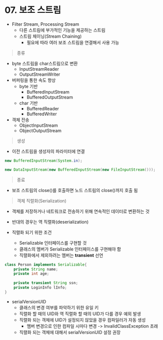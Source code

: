 # 07. 보조 스트림

- Filter Stream, Processing Stream
  - 다른 스트림에 부가적인 기능을 제공하는 스트림
  - 스트림 체이닝(Stream Chaining)
    - 필요에 따라 여러 보조 스트림을 연결해서 사용 가능



> 종류

- byte 스트림을 char스트림으로 변환
  - InputStreamReader
  - OutputStreamWriter
- 버퍼링을 통한 속도 향상
  - byte 기반
    - BufferedInputStream
    - BufferedOutputStream
  - char 기반
    - BufferedReader
    - BufferedWriter
- 객체 전송
  - ObjectInputStream
  - ObjectOutputStream



> 생성

- 이전 스트림을 생성자의 파라미터에 연결

```java
new BufferedInputStream(System.in);

new DataInputStream(new BufferedInputStream(new FileInputStream()));
```



> 종료

- 보조 스트림의 close()를 호출하면 노드 스트림의 close()까지 호출 됨



> 객체 직렬화(Serialization)

- 객체를 저장하거나 네트워크로 전송하기 위해 연속적인 데이터로 변환하는 것
- 반대의 경우는 역 직렬화(deserialization)

- 직렬화 되기 위한 조건
  - Serializable 인터페이스를 구현할 것
  - 클래스의 멤버가 Serializable 인터페이스를 구현해야 함
  - 직렬화에서 제외하려는 멤버는 **transient** 선언

```java
class Person implements Serializable{
    private String name;
    private int age;
    
    private transient String ssn;
    private LoginInfo lInfo;
}
```



- serialVersionUID
  - 클래스의 변경 여부를 파악하기 위한 유일 키
  - 직렬화 할 때의 UID와 역 직렬화 할 때의 UID가 다를 경우 예외 발생
  - 직렬화 되는 객체에 UID가 설정되지 않았을 경우 컴파일러가 자동 생성
    - 멤버 변경으로 인한 컴파일 시마다 변경 -> InvalidClassException 초래
  - 직렬화 되는 객체에 대해서 serialVersionUID 설정 권장



